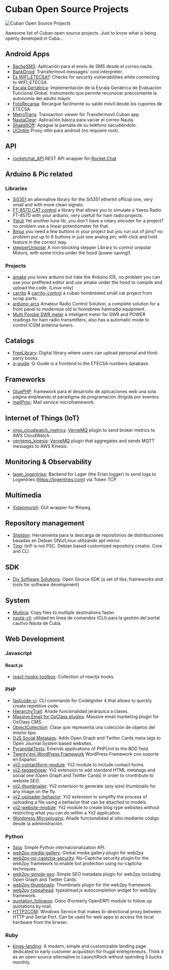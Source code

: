 # Cuban Open Source Projects

![Cuban Open Source Projects](https://repository-images.githubusercontent.com/192082154/31c31d80-8f7f-11e9-95d0-3cd6467c8181)

Awesome list of Cuban open source projects. Just to know what is being openly developed in Cuba...

## Android Apps
- [BacheSMS](https://github.com/n3omaster/BacheSMS): Aplicación para el envío de SMS desde el correo nauta.
- [BankDroid](https://github.com/rlazom/BankDroid): Transfermovil messages' cool interpreter.
- [Es WIFI_ETECSA?](https://github.com/daxslab/es_wifi_etecsa): Checks for security vulnerabilities while connecting to WIFI_ETECSA.
- [Escala Geriátrica](https://github.com/daxslab/escala-geriatrica): Implementación de la Escala Geriátrica de Evaluación Funcional Global. Instrumento que permite reconocer precozmente la autonomía del adulto mayor.
- [FotoRecarga](https://github.com/daxslab/fotorecarga): Recargue facilmente su saldo móvil desde los cupones de ETECSA
- [MetroTrans](https://github.com/aleguerra05/metro_trans): Transaction viewer for Transfermovil Cuban app.
- [NautaClear](https://github.com/n3omaster/NautaClear): Aplicación básica para vaciar el correo Nauta.
- [ShakeItOff](https://github.com/jadolg/ShakeItOff): Apague la pantalla de su teléfono sacudiéndolo.
- [UCIntlm](https://github.com/jadolg/UCIntlm) Proxy ntlm para android (no requiere root).

## API
- [rocketchat_API](https://github.com/jadolg/rocketchat_API) REST API wrapper for [Rocket.Chat](https://rocket.chat)

## Arduino & Pic related

### Libraries

- [Si5351](https://github.com/pavelmc/Si5351mcu) an alternative library for the Si5351 etherkit official one, very small and with more clean signals.
- [FT-857D CAT control](https://github.com/pavelmc/FT857d) a library that allows you to simulate a Yaesu Radio FT-857D with your arduino, very usefull for ham radio projects.
- [Yatuli](https://github.com/pavelmc/Yatuli) Yet another tune lib, you don't have a rotary encoder for a project? no problem use a linear potentiometer fot that.
- [Bmux](https://github.com/pavelmc/BMux) you need a few buttons in your project but you run out of pins? no problem put up to 8 buttons in just one analog pin; with click and hold feature in the correct way.
- [stepperUnipolar](https://github.com/pavelmc/stepperUnipolar) A non-blocking stepper Library to control unipolar Motors, with some tricks under the hood (power saving!)

### Projects

- [amake](https://github.com/pavelmc/amake) you loves arduino but hate the Arduino IDE, no problem you can use your preffered editor and use amake under the hood to compile and upload the code. (Linux only)
- [carrito](https://github.com/pavelmc/carrito) & [carrito-control](https://github.com/pavelmc/carrito-control) a cuban hombrewed small car project from scrap parts.
- [arduino-arcs](https://github.com/pavelmc/arduino-arcs) Amateur Radio Control Solution, a complete solution for a front panel to modernize old or homebrew hamradio equipment.
- [Multi Porobe SWR meter](https://github.com/pavelmc/multi-probe-swr-meter) a inteligent meter for SWR and POWER readings for ham radio transmitters, also has a automatic mode to control ICOM antenna tuners. 

## Catalogs
- [FreeLibrary](https://github.com/cjamcu/FreeLibrary): Digital library where users can upload personal and third-party books.
- [q-guide](https://github.com/leolopez89/Q-Guide): Q-Guide is a frontend to the ETECSA numbers database.

## Frameworks
- [GluePHP](https://github.com/GlueApps/GluePHP): framework para el desarrollo de aplicaciones web una sola página empleando el paradigma de programación dirigida por eventos.
- [mailProc](https://github.com/daxslab/mailProc): Mail service microframework.

## Internet of Things (IoT)
- [vmq_cloudwatch_metrics](https://github.com/codeadict/vmq_cloudwatch_metrics): [VerneMQ](https://www.vernemq.com) plugin to send broker metrics to AWS CloudWatch.
- [vernemq_kinesis](https://github.com/codeadict/vernemq_kinesis): [VerneMQ](https://www.vernemq.com) plugin that aggregates and sends MQTT messages to AWS Kinesis.

## Monitoring & Observability
- [lager_logentries](https://github.com/codeadict/lager_logentries): Backend for Lager (the Erlan logger) to send logs to Logentries (https://logentries.com) via Token TCP.

## Multimedia
- [Videomorph](https://github.com/videomorph-dev/videomorph): GUI wrapper for ffmpeg.

## Repository management
- [Sheldon](https://github.com/jmbatistav/sheldon): Herramienta para la descarga de repositorios de distribuciones basadas en Debian GNU/Linux utilizando apt-mirror.
- [Tinp](https://github.com/daxslab/tinp-core): tinP is not PSC. Debian based customized repository creator. Core and CLI.

## SDK
- [Div Software Solutions](https://divengine.com): Open Source SDK (a set of libs, frameworks and tools for software development)

## System
- [Multicp](https://github.com/daxslab/multicp): Copy files to multiple destinations faster.
- [nauta-cli](https://github.com/atscub/nauta-cli): utilidad en línea de comandos (CLI) para la gestión del portal cautivo Nauta de Cuba.

## Web Development

### Javascript

#### React.js
  - [react-hooks-toolbox](https://github.com/apenab/react-hooks-toolbox): Collection of reactjs hooks.
  
### PHP
- [fastcode-ci](https://github.com/cjamcu/fastcode-ci): CLI commands for CodeIgniter 4 that allows to quickly create repetitive code.
- [HierarchyTrait](https://github.com/andaniel05/HierarchyTrait): Añade funcionalidad jerárquica a clases.
- [Massive Email for OsClass plugins](https://github.com/n3omaster/oc_massive_email): Massive email marketing plugin for OsClass CMS.
- [ObjectCollection](https://github.com/andaniel05/ObjectCollection): Clase que representa una colección de objetos del mismo tipo.
- [OJS Social Metatags](https://github.com/daxslab/ojs-social-metatags): Adds Open Graph and Twitter Cards meta tags to Open Journal System based websites.
- [PyramidalTests](https://github.com/andaniel05/PyramidalTests): Extends applications of PHPUnit to the BDD field.
- [Twenty'em WordPress Framework](https://github.com/rogertm/twenty-em) WordPress Framework con soporte en Español.
- [yii2-contactform-module](https://github.com/daxslab/yii2-contactform-module): Yii2 module to include contact forms
- [yii2-taggedview](https://github.com/daxslab/yii2-tagged-view): Yii2 extension to add standard HTML metatags and social one (Open Graph and Twitter Cards) in order to crontribute to webiste SEO.
- [yii2-thumbnailer](https://github.com/daxslab/yii2-thumbnailer): Yii2 extension to generate (any size) thumbnails for any image on the fly.
- [yii2-uploader-behavior](https://github.com/daxslab/yii2-uploader-behavior): Yii2 extension to simplifly the process of uploading a file using a behavior that can be attached to models.
- [yii2-website-module](https://github.com/daxslab/yii2-website-module): Yii2 module to create blog type websites without restricting what you can do within a Yii2 application.
- [Wordpress Microplugins](https://plugins.svn.wordpress.org/microplugins): Añade funcionalidad al sitio mediante código desde la administración.

### Python
- [Spia](https://github.com/daxslab/spia): Simple Python internacionalization API.
- [web2py-media-gallery](https://github.com/daxslab/web2py-media-gallery): Global media gallery plugin for web2py
- [web2py-no-captcha-security](https://github.com/daxslab/web2py-no-captcha-security): No-Captcha security plugin for the web2py framework to enable bot protection using no-captcha techniques.
- [web2py-simple-seo](https://github.com/daxslab/web2py-simple-seo): Simple SEO metadata plugin for web2py including Open Graph and Twitter Cards.
- [web2py-thumbnails](https://github.com/daxslab/web2py-thumbnails): Thumbnails plugin for the web2py framework.
- [web2py-typeahead](https://github.com/daxslab/web2py-typeahead): typeahead.js autocompletion widget for web2py framework.
- [quotation_followup](https://github.com/codeadict/quotation_followup): Odoo (Formerly OpenERP) module to follow up quotations by mail.
- [HTTP2COM](https://github.com/codeadict/HTTP2COM): Windows Service that makes bi-directional proxy between HTTP and Serial Port. Can be used for web apps to access the local hardware from the brwser.

### Ruby
- [kings-landing](https://github.com/codeadict/kings-landing): A modern, simple and customizable landing page dedicated to early customer acquisition for frugal entrepreneurs. Think it as an open-source alternative to LaunchRock without spending 5 bucks monthly.

